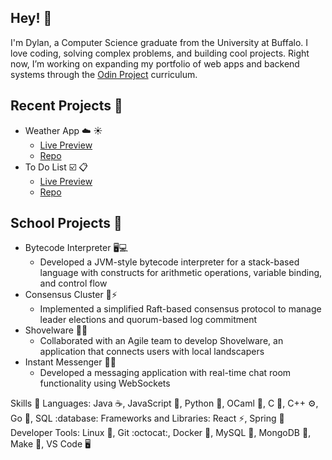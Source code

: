 ## Hey! 👋

<!--
**dfitch96/dfitch96** is a ✨ _special_ ✨ repository because its `README.md` (this file) appears on your GitHub profile.

Here are some ideas to get you started:

- 🔭 I’m currently working on ...
- 🌱 I’m currently learning ...
- 👯 I’m looking to collaborate on ...
- 🤔 I’m looking for help with ...
- 💬 Ask me about ...
- 📫 How to reach me: ...
- 😄 Pronouns: ...
- ⚡ Fun fact: ...
-->

I'm Dylan, a Computer Science graduate from the University at Buffalo. I love coding, solving complex problems, and building cool projects. Right now, I’m working on expanding my portfolio of web apps and backend systems through the [Odin Project](https://www.theodinproject.com/) curriculum.

## Recent Projects :hammer:
- Weather App :cloud: :sunny:
  - [Live Preview](https://dfitch96.github.io/Weather-App/)
  - [Repo](https://github.com/dfitch96/Weather-App)
- To Do List :ballot_box_with_check: :clipboard:
  - [Live Preview](https://dfitch96.github.io/Odin_To-Do-List/)
  - [Repo](https://github.com/dfitch96/Odin_To-Do-List)

## School Projects :school:
- Bytecode Interpreter 🖥️💻
  - Developed a JVM-style bytecode interpreter for a stack-based language with constructs for arithmetic operations, variable binding, and control flow
- Consensus Cluster 🤝⚡
  - Implemented a simplified Raft-based consensus protocol to manage leader elections and quorum-based log commitment
- Shovelware 🌱💼
  - Collaborated with an Agile team to develop Shovelware, an application that connects users with local landscapers
- Instant Messenger 💬📱
  - Developed a messaging application with real-time chat room functionality using WebSockets

Skills :muscle:
Languages: Java :coffee:, JavaScript :snake:, Python :dragon:, OCaml :scroll:, C :electric_plug:, C++ :gear:, Go :rocket:, SQL :database:
Frameworks and Libraries: React :zap:, Spring :blossom:
Developer Tools: Linux :penguin:, Git :octocat:, Docker :whale:, MySQL :floppy_disk:, MongoDB :leafy_green:, Make :hammer:, VS Code :desktop_computer:
